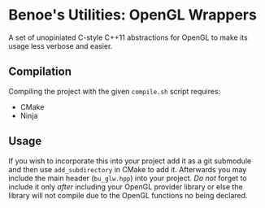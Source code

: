# Benoe's Utilities: OpenGL Wrappers

A set of unopiniated C-style C++11 abstractions for OpenGL to make its usage less verbose and easier.

## Compilation
Compiling the project with the given `compile.sh` script requires:
 * CMake
 * Ninja
 
 ## Usage
 If you wish to incorporate this into your project add it as a git submodule and then use `add_subdirectory` in CMake to add it. Afterwards you may include the main header (`bu_glw.hpp`) into your project. *Do not* forget to include it only *after* including your OpenGL provider library or else the library will not compile due to the OpenGL functions no being declared.
 
